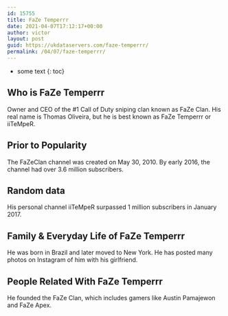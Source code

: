 ```yaml
---
id: 15755
title: FaZe Temperrr
date: 2021-04-07T17:12:17+00:00
author: victor
layout: post
guid: https://ukdataservers.com/faze-temperrr/
permalink: /04/07/faze-temperrr/
---
```


* some text
{: toc}


## Who is FaZe Temperrr



Owner and CEO of the #1 Call of Duty sniping clan known as FaZe Clan. His real name is Thomas Oliveira, but he is best known as FaZe Temperrr or iiTeMpeR.

                
                
                
## Prior to Popularity



The FaZeClan channel was created on May 30, 2010. By early 2016, the channel had over 3.6 million subscribers. 

                
                
                
## Random data



His personal channel iiTeMpeR surpassed 1 million subscribers in January 2017. 

                
                
                
## Family & Everyday Life of FaZe Temperrr



He was born in Brazil and later moved to New York. He has posted many photos on Instagram of him with his girlfriend.

                
                
                
## People Related With FaZe Temperrr



He founded the FaZe Clan, which includes gamers like Austin Pamajewon and FaZe Apex.

                
              
            
          
          
          